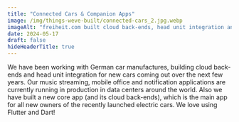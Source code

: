 ```yaml
---
title: "Connected Cars & Companion Apps"
image: /img/things-weve-built/connected-cars_2.jpg.webp
imageAlt: "freiheit.com built cloud back-ends, head unit integration and core apps for multiple car manufacturers."
date: 2024-05-17
draft: false
hideHeaderTitle: true
---
```


We have been working with German car manufactures, building cloud back-ends and head unit integration for new cars coming out over the next few years. Our music streaming, mobile office and notification applications are currently running in production in data centers around the world. Also we have built a new core app (and its cloud back-ends), which is the main app for all new owners of the recently launched electric cars. We love using Flutter and Dart!